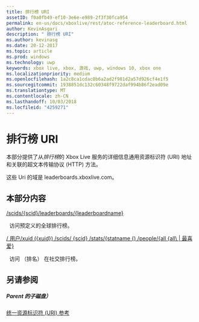 ```yaml
---
title: 排行榜 URI
assetID: f0a0fb49-ef10-3e6e-e989-2f3f30fca954
permalink: en-us/docs/xboxlive/rest/atoc-reference-leaderboard.html
author: KevinAsgari
description: " 排行榜 URI"
ms.author: kevinasg
ms.date: 20-12-2017
ms.topic: article
ms.prod: windows
ms.technology: uwp
keywords: xbox live, xbox, 游戏, uwp, windows 10, xbox one
ms.localizationpriority: medium
ms.openlocfilehash: 1a2c8ca1cdac0b6a2ad2f981d2a57d926cf4e1f5
ms.sourcegitcommit: 1938851dc132c60348f9722daf994b86f2ead09e
ms.translationtype: MT
ms.contentlocale: zh-CN
ms.lasthandoff: 10/03/2018
ms.locfileid: "4259271"
---
```

# <a name="leaderboards-uris"></a>排行榜 URI

本部分提供了从*排行榜*的 Xbox Live 服务的详细信息通用资源标识符 (URI) 地址和关联的超文本传输协议 (HTTP) 方法。

这些 Uri 的域是 leaderboards.xboxlive.com。

<a id="ID4EDB"></a>


## <a name="in-this-section"></a>本部分内容

[/scids/{scid}/leaderboards/{leaderboardname}](uri-scidsscidleaderboardsleaderboardname.md)

&nbsp;&nbsp;访问预定义的全球排行榜。

[/ 用户/xuid ({xuid}) /scids/ {scid} /stats/{statname {) /people/{all {all\ | 最喜爱}](uri-usersxuidscidstatnamepeople.md)

&nbsp;&nbsp;访问 （排名） 在社交排行榜。
 
<a id="ID4EMB"></a>


## <a name="see-also"></a>另请参阅

<a id="ID4EOB"></a>


##### <a name="parent"></a>Parent 的子磁盘）

[统一资源标识符 (URI) 参考](../atoc-xboxlivews-reference-uris.md)
